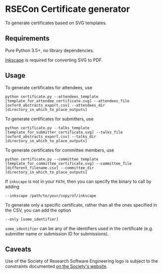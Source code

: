 # RSECon Certificate generator

To generate certificates based on SVG templates.

## Requirements

Pure Python 3.5+,
no library dependencies.

[Inkscape](https://inkscape.org) is required for converting SVG to PDF.

## Usage

To generate certificates for attendees, use

    python certificate.py --attendees_template [template_for_attendee_certificate.svg] --attendees_file [oxford_abstracts_export.csv] --attendees_dir [directory_in_which_to_place_outputs]

To generate certificates for submitters, use

    python certificate.py --talks_template [template_for_submitter_certificate.svg] --talks_file [oxford_abstracts_export.csv] --talks_dir [directory_in_which_to_place_outputs]

To generate certificates for committee members, use

    python certificate.py --committee_template [template_for_committee_certificate.svg] --committee_file [different_filename.csv] --committee_dir [directory_in_which_to_place_outputs]

If `inkscape` is not in your `PATH`,
then you can specify the binary to call by adding

    --inkscape /path/to/your/copy/of/inkscape

To generate only a specific certificate,
rather than all the ones specified in the CSV,
you can add the option

    --only [some_identifier]

`some_identifier` can be any of the identifiers used in the certificate
(e.g. submitter name or submission ID for submissions).

## Caveats

Use of the Society of Research Software Engineering logo is subject to
the constraints documented [on the Society's website](https://society-rse.org/trademark-and-logo-policy/).
